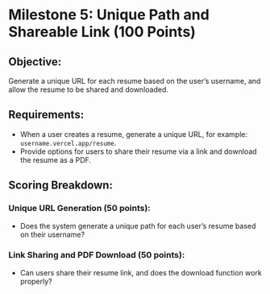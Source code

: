 # Milestone 5: Unique Path and Shareable Link (100 Points)

## Objective:
Generate a unique URL for each resume based on the user’s username, and allow the resume to be shared and downloaded.

## Requirements:
- When a user creates a resume, generate a unique URL, for example: `username.vercel.app/resume`.
- Provide options for users to share their resume via a link and download the resume as a PDF.

## Scoring Breakdown:
### Unique URL Generation (50 points):
- Does the system generate a unique path for each user’s resume based on their username?

### Link Sharing and PDF Download (50 points):
- Can users share their resume link, and does the download function work properly?

